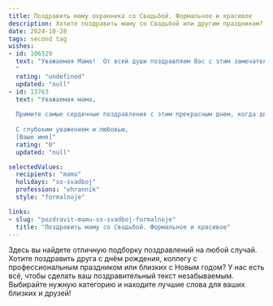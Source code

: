 ```yaml
---
title: Поздравить маму охранника со Свадьбой. Формальное и красивое
description: Хотите поздравить маму со Свадьбой или другим праздником? Наш ИИ создаст незабываемое поздравление, а вы обязательно выделитесь среди других.  
date: 2024-10-28
tags: second tag
wishes:
- id: 106529
  text: "Уважаемая Мама!  От всей души поздравляем Вас с этим замечательным событием – свадьбой! Желаем Вам и Вашей семье долгих лет счастливой совместной жизни, наполненной любовью, взаимопониманием и радостью. Пусть Ваш семейный очаг всегда будет тёплым и уютным.  Пусть ваша жизнь будет спокойной и защищенной, как и полагается человеку, жизнь которого связана с такой важной и ответственной профессией, как охранник.  Счастья Вам и благополучия!
  "
  rating: "undefined"
  updated: "null"
- id: 13763
  text: "Уважаемая мама,
  
  Примите самые сердечные поздравления с этим прекрасным днем, когда два сердца объединяются в вечное согласие. Пусть ваша свадьба станет началом новой, счастливой главы вашей жизни, наполненной любовью, взаимопониманием и поддержкой. Ваш опыт и мудрость, как охранник, всегда будут защищать и укреплять ваш союз. Желаю вам много лет счастливой совместной жизни, полных радостей и мира.
  
  С глубоким уважением и любовью,
  [Ваше имя]"
  rating: "0"
  updated: "null"

selectedValues:
  recipients: "mamu"
  holidays: "so-svadboj"
  professions: "ohrannik"
  style: "formalnoje"

links:
- slug: "pozdravit-mamu-so-svadboj-formalnoje"
  title: "Поздравить маму со Свадьбой. Формальное и красивое"
---
```


Здесь вы найдете отличную подборку поздравлений на любой случай. 
Хотите поздравить друга с днём рождения, коллегу с профессиональным праздником или близких с Новым годом? У нас есть всё, чтобы сделать ваш поздравительный текст незабываемым. Выбирайте нужную категорию и находите лучшие слова для ваших близких и друзей!
